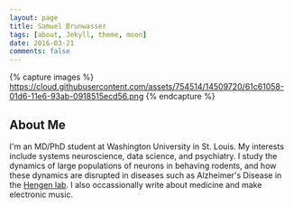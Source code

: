 ```yaml
---
layout: page
title: Samuel Brunwasser
tags: [about, Jekyll, theme, moon]
date: 2016-03-21
comments: false
---
```


{% capture images %}
    https://cloud.githubusercontent.com/assets/754514/14509720/61c61058-01d6-11e6-93ab-0918515ecd56.png
{% endcapture %}

## About Me
I'm an MD/PhD student at Washington University in St. Louis.  My interests include systems neuroscience, data science, and psychiatry.  I study the dynamics of large populations of neurons in behaving rodents, and how these dynamics are disrupted in diseases such as Alzheimer's Disease in the [Hengen lab](https://hengenlab.org).  I also occassionally write about medicine and make electronic music.